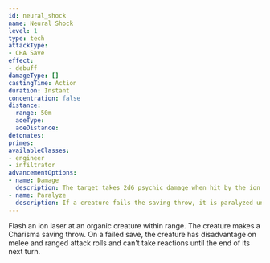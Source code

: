 ```yaml
---
id: neural_shock
name: Neural Shock
level: 1
type: tech
attackType:
- CHA Save
effect:
- debuff
damageType: []
castingTime: Action
duration: Instant
concentration: false
distance:
  range: 50m
  aoeType: 
  aoeDistance: 
detonates: 
primes: 
availableClasses:
- engineer
- infiltrator
advancementOptions:
- name: Damage
  description: The target takes 2d6 psychic damage when hit by the ion laser. This damage increases by 2d6 for each slot level above the 1st.
- name: Paralyze
  description: If a creature fails the saving throw, it is paralyzed until the end of its next turn.
---
```

Flash an ion laser at an organic creature within range. The creature makes a Charisma saving throw. On a failed save,
the creature has disadvantage on melee and ranged attack rolls and can't take reactions until the end of its
next turn.
